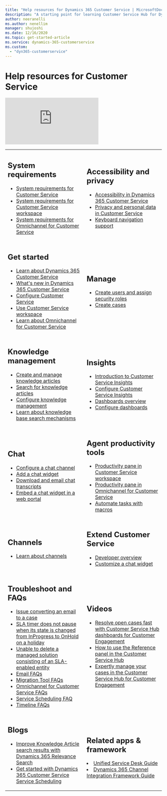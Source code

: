 ```yaml
---
title: "Help resources for Dynamics 365 Customer Service | MicrosoftDocs"
description: "A starting point for learning Customer Service Hub for Dynamics 365 Customer Service."
author: neeranelli
ms.author: nenellim
manager: shujoshi
ms.date: 12/16/2020
ms.topic: get-started-article
ms.service: dynamics-365-customerservice
ms.custom: 
  - "dyn365-customerservice"
---
```


# Help resources for Customer Service


<div class="embeddedvideo"><iframe src="https://www.microsoft.com/en-us/videoplayer/embed/RE41po2?maskLevel=0" frameborder="0" allowfullscreen=""></iframe></div>

<table>
<tr>
<td><h2>System requirements</h2>
  <ul>
<li><a href="csh-system-requirements.md" data-raw-source="[System requirements for Customer Service](csh-system-requirements.md)">System requirements for Customer Service</a></li>
  <li><a href="customer-service-workspace-system-requirements.md" data-raw-source="[System requirements for Customer Service workspace](customer-service-workspace-system-requirements.md)">System requirements for Customer Service workspace</a></li>
  <li><a href="system-requirements-omnichannel.md" data-raw-source="[System requirements for Omnichannel for Customer Service](system-requirements-omnichannel.md)">System requirements for Omnichannel for Customer Service</a></li>    
 
  </ul>
  </td>
  
  
<td><h2>Accessibility and privacy</h2>
  <ul>
  <li><a href="https://docs.microsoft.com/dynamics365/get-started/accessibility/customer-engagement/accessibility" data-raw-source="[Accessibility in Dynamics 365 Customer Service]https://docs.microsoft.com/dynamics365/get-started/accessibility/customer-engagement/accessibility">Accessibility in Dynamics 365 Customer Service</a></li>
<li><a href="https://docs.microsoft.com/dynamics365/get-started/gdpr/" data-raw-source="[Privacy and personal data in Customer Service]https://docs.microsoft.com/dynamics365/get-started/gdpr/">Privacy and personal data in Customer Service</a></li>
<li><a href="keyboard-navigation-support-customer-service-hub.md" data-raw-source="[Keyboard navigation support]keyboard-navigation-support-customer-service-hub.md">Keyboard navigation support</a></li>
 </li> 
  </ul>
  </td>
</tr>    
    
  <td><h2>Get started</h2>
  <ul>
  <li><a href="https://docs.microsoft.com/learn/modules/get-started-with-dynamics-365-for-customer-service" data-raw-source="[Learn about Dynamics 365 Customer Service]https://docs.microsoft.com/learn/modules/get-started-with-dynamics-365-for-customer-service">Learn about Dynamics 365 Customer Service</a></li>
  <li><a href="whats-new-customer-service.md" data-raw-source="[What's new in Dynamics 365 Customer Service]whats-new-customer-service.md">What's new in Dynamics 365 Customer Service</a></li>
<li><a href="service-manager-guide.md" data-raw-source="[Configure Customer Service]service-manager-guide.md">Configure Customer Service</a></li>
<li><a href="csw-overview.md" data-raw-source="[Use Customer Service workspace]csw-overvice.md">Use Customer Service workspace</a></li>
<li><a href="introduction-omnichannel.md" data-raw-source="[Learn about Omnichannel for Customer Service]introduction-omnichannel.md">Learn about Omnichannel for Customer Service</a></li>
      
 
  </ul>
  </td>
  
  
<td><h2>Manage</h2>
   <ul>

<li><a href="https://docs.microsoft.com/power-platform/admin/create-users-assign-online-security-roles" data-raw-source="[Create users and assign security roles]https://docs.microsoft.com/power-platform/admin/create-users-assign-online-security-roles">Create users and assign security roles</a></li>
  <li><a href="customer-service-hub-user-guide-create-a-case.md" data-raw-source="[Create cases](customer-service-hub-user-guide-create-a-case.md)">Create cases</a></li>
 </li> 
  </ul>
  </td>
</tr>    
    
 <td><h2>Knowledge management</h2>
   <ul>
  <li><a href="customer-service-hub-user-guide-knowledge-article.md" data-raw-source="[Create and manage knowledge articles](customer-service-hub-user-guide-knowledge-article.md)">Create and manage knowledge articles</a></li>
   <li><a href="search-knowledge-articles-csh.md" data-raw-source="[Search for knowledge articles](search-knowledge-articles-csh.md)">Search for knowledge articles</a></li>
   <li><a href="set-up-knowledge-management-embedded-knowledge-search.md" data-raw-source="[Configure knowledge management](set-up-knowledge-management-embedded-knowledge-search.md)">Configure knowledge management</a></li>
   <li><a href="knowledge-base-search-methods.md" data-raw-source="[Learn about knowledge base search mechanisms](knowledge-base-search-methods.md)">Learn about knowledge base search mechanisms</a></li>
       </ul>
  </td>
  
 <td><h2>Insights</h2>
   <ul>
  <li><a href="introduction-customer-service-analytics.md" data-raw-source="[Introduction to Customer Service Insights](introduction-customer-service-analytics.md)">Introduction to Customer Service Insights</a></li>
   <li><a href="configure-customer-service-analytics-insights-csh.md" data-raw-source="[Configure Customer Service Insights](configure-customer-service-analytics-insights-csh.md)">Configure Customer Service Insights</a></li>
   <li><a href="customer-service-analytics-insights-csh.md" data-raw-source="[Dashboards overview](customer-service-analytics-insights-csh.md)">Dashboards overview</a></li>
   <li><a href="configure-interactive-dashboards-customer-service-hub.md" data-raw-source="[Configure dashboards](configure-interactive-dashboards-customer-service-hub.md)">Configure dashboards</a></li>
     
  </li> 
  </ul>
  </td>
</tr>  

 <td><h2>Chat</h2>
   <ul>
  <li><a href="set-up-chat-widget.md" data-raw-source="[Configure a chat channel](set-up-chat-widget.md)">Configure a chat channel</a></li>
   <li><a href="add-chat-widget.md" data-raw-source="[Add a chat widget](add-chat-widget.md)">Add a chat widget</a></li>
   <li><a href="download-email-chat-transcripts.md" data-raw-source="[Download and email chat transcripts](download-email-chat-transcripts.md)">Download and email chat transcripts</a></li>
   <li><a href="embed-chat-widget-portal.md" data-raw-source="[Embed a chat widget in a web portal](embed-chat-widget-portal.md)">Embed a chat widget in a web portal</a></li>
     </ul>
  </td>  

 <td><h2>Agent productivity tools</h2>
   <ul>
  <li><a href="csw-productivity-pane.md" data-raw-source="[Productivity pane in Customer Service workspace](csw-productivity-pane.md)">Productivity pane in Customer Service workspace</a></li>
   <li><a href="productivity-pane.md" data-raw-source="[Productivity pane in Omnichannel for Customer Service](productivity-pane.md)">Productivity pane in Omnichannel for Customer Service</a></li>
   <li><a href="macros.md" data-raw-source="[Automate tasks with macros](macros.md)">Automate tasks with macros</a></li>
     
  </li> 
  </ul>
  </td>
</tr>  

 <td><h2>Channels</h2>
   <ul>
  <li><a href="channels.md" data-raw-source="[Learn about channels](channels.md)">Learn about channels</a></li>
     </ul>
  </td>  

 <td><h2>Extend Customer Service</h2>
<ul>
<li><a href="...developer\omnichannel-developer.md" data-raw-source="[Developer overview](...developer\omnichannel-developer.md)">Developer overview</a></li>
  <li><a href="customize-chat-widget.md" data-raw-source="[Customize a chat widget](customize-chat-widget.md)">Customize a chat widget</a></li>
     
  </li> 
  </ul>
  </td>
</tr>  

 <td><h2>Troubleshoot and FAQs</h2>
   <ul>
  <li><a href="troubleshoot-case-email-issue.md" data-raw-source="[Issue converting an email to a case](troubleshoot-case-email-issue.md)">Issue converting an email to a case</a>
  <li><a href="troubleshoot-sla-timer-issue.md" data-raw-source="[SLA timer does not pause when its state is changed from InProgress to OnHold on a holiday](troubleshoot-sla-timer-issue.md)">SLA timer does not pause when its state is changed from InProgress to OnHold on a holiday</a>
</li>
  <li><a href="troubleshoot-delete-managed-solution.md" data-raw-source="[Unable to delete a managed solution consisting an SLA enabled entity](troubleshoot-delete-managed-solution.md)">Unable to delete a managed solution consisting of an SLA-enabled entity</a></li>
  <li><a href="email-faqs.md" data-raw-source="[Email FAQs](email-faqs.md)">Email FAQs</a></li>
<li><a href="migrate-tool-faqs.md" data-raw-source="[Migration Tool FAQs](migrate-tool-faqs.md)">Migration Tool FAQs</a></li>
<li><a href="https://docs.microsoft.com/dynamics365/omnichannel/faqs" data-raw-source="[Omnichannel for Customer Service FAQs](https://docs.microsoft.com/dynamics365/omnichannel/faqs)">Omnichannel for Customer Service FAQs</a></li>
<li><a href="service-scheduling-faq.md" data-raw-source="[Service Scheduling FAQs](service-scheduling-faq.md)">Service Scheduling FAQ</a></li>
<li><a href="timeline-faqs.md" data-raw-source="[Timeline FAQs](timeline-faqs.md)">Timeline FAQs</a></li>
     </ul>
  </td>  

 <td><h2>Videos</h2>

<ul>

 <li><a href="https://www.youtube.com/watch?v=cDN-gv0Yylg" data-raw-source="[Resolve open cases fast with Customer Service Hub dashboards for Customer Engagement](https://www.youtube.com/watch?v=cDN-gv0Yylg)">Resolve open cases fast with Customer Service Hub dashboards for Customer Engagement</a></li>
 <li><a href="https://www.youtube.com/watch?v=ruAPEKY5vNc" data-raw-source="[How to use the Reference panel in the Customer Service Hub](https://www.youtube.com/watch?v=ruAPEKY5vNc)">How to use the Reference panel in the Customer Service Hub</a></li>
 <li><a href="https://www.youtube.com/watch?v=Y_eV4HeIm04" data-raw-source="[Expertly manage your cases in the Customer Service Hub for Customer Engagement](https://www.youtube.com/watch?v=Y_eV4HeIm04)">Expertly manage your cases in the Customer Service Hub for Customer Engagement</a></li>
</ul>
</td>


<tr>
<td><h2>Blogs</h2>
<ul>
<li><a href="https://blogs.msdn.microsoft.com/crm/2018/12/21/improve-knowledge-article-search-results-with-dynamics-365-relevance-search/" data-raw-source="[Improve Knowledge Article search results with Dynamics 365 Relevance Search](https://blogs.msdn.microsoft.com/crm/2018/12/21/improve-knowledge-article-search-results-with-dynamics-365-relevance-search/)">Improve Knowledge Article search results with Dynamics 365 Relevance Search</a></li>
<li><a href="https://blogs.msdn.microsoft.com/crm/2018/11/22/get-started-with-dynamics-365-service-scheduling/" data-raw-source="[Get started with Dynamics 365 Customer Service Service Scheduling](https://blogs.msdn.microsoft.com/crm/2018/11/22/get-started-with-dynamics-365-service-scheduling/)">Get started with Dynamics 365 Customer Service Service Scheduling</a></li>
</ul>
</td>

<td>
  
<h2>Related apps & framework</h2>

<li><a href="https://docs.microsoft.com/dynamics365/unified-service-desk/unified-service-desk" data-raw-source="[Unified Service Desk Guide](https://docs.microsoft.com/dynamics365/unified-service-desk/unified-service-desk)">Unified Service Desk Guide</a></li>
<li><a href="https://docs.microsoft.com/dynamics365/customer-service/channel-integration-framework/channel-integration-framework" data-raw-source="[Dynamics 365 Channel Integration Framework Guide](https://docs.microsoft.com/dynamics365/customer-service/channel-integration-framework/channel-integration-framework)">Dynamics 365 Channel Integration Framework Guide</a></li>


</td>

</tr>
</table>
